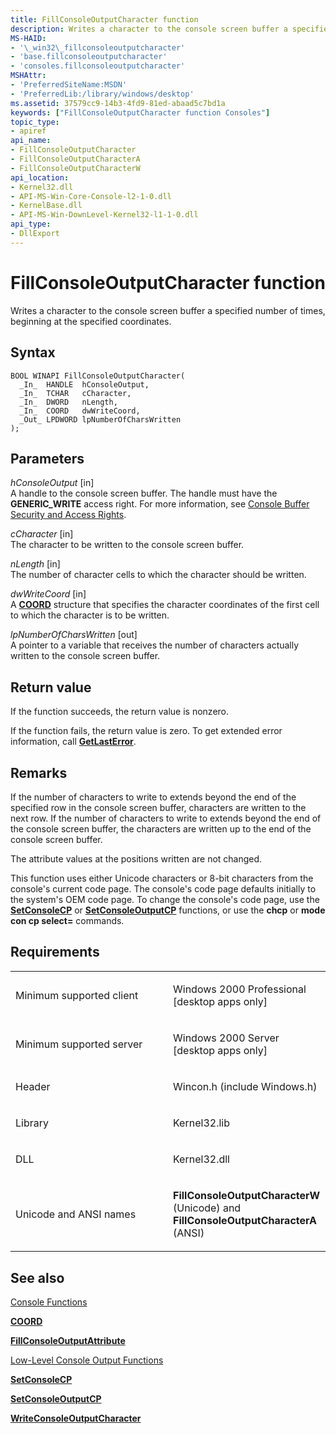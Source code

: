 ```yaml
---
title: FillConsoleOutputCharacter function
description: Writes a character to the console screen buffer a specified number of times, beginning at the specified coordinates.
MS-HAID:
- '\_win32\_fillconsoleoutputcharacter'
- 'base.fillconsoleoutputcharacter'
- 'consoles.fillconsoleoutputcharacter'
MSHAttr:
- 'PreferredSiteName:MSDN'
- 'PreferredLib:/library/windows/desktop'
ms.assetid: 37579cc9-14b3-4fd9-81ed-abaad5c7bd1a
keywords: ["FillConsoleOutputCharacter function Consoles"]
topic_type:
- apiref
api_name:
- FillConsoleOutputCharacter
- FillConsoleOutputCharacterA
- FillConsoleOutputCharacterW
api_location:
- Kernel32.dll
- API-MS-Win-Core-Console-l2-1-0.dll
- KernelBase.dll
- API-MS-Win-DownLevel-Kernel32-l1-1-0.dll
api_type:
- DllExport
---
```


# FillConsoleOutputCharacter function


Writes a character to the console screen buffer a specified number of times, beginning at the specified coordinates.

Syntax
------

```ManagedCPlusPlus
BOOL WINAPI FillConsoleOutputCharacter(
  _In_  HANDLE  hConsoleOutput,
  _In_  TCHAR   cCharacter,
  _In_  DWORD   nLength,
  _In_  COORD   dwWriteCoord,
  _Out_ LPDWORD lpNumberOfCharsWritten
);
```

Parameters
----------

*hConsoleOutput* \[in\]  
A handle to the console screen buffer. The handle must have the **GENERIC\_WRITE** access right. For more information, see [Console Buffer Security and Access Rights](console-buffer-security-and-access-rights.md).

*cCharacter* \[in\]  
The character to be written to the console screen buffer.

*nLength* \[in\]  
The number of character cells to which the character should be written.

*dwWriteCoord* \[in\]  
A [**COORD**](coord-str.md) structure that specifies the character coordinates of the first cell to which the character is to be written.

*lpNumberOfCharsWritten* \[out\]  
A pointer to a variable that receives the number of characters actually written to the console screen buffer.

Return value
------------

If the function succeeds, the return value is nonzero.

If the function fails, the return value is zero. To get extended error information, call [**GetLastError**](https://msdn.microsoft.com/library/windows/desktop/ms679360).

Remarks
-------

If the number of characters to write to extends beyond the end of the specified row in the console screen buffer, characters are written to the next row. If the number of characters to write to extends beyond the end of the console screen buffer, the characters are written up to the end of the console screen buffer.

The attribute values at the positions written are not changed.

This function uses either Unicode characters or 8-bit characters from the console's current code page. The console's code page defaults initially to the system's OEM code page. To change the console's code page, use the [**SetConsoleCP**](setconsolecp.md) or [**SetConsoleOutputCP**](setconsoleoutputcp.md) functions, or use the **chcp** or **mode con cp select=** commands.

Requirements
------------

<table>
<colgroup>
<col width="50%" />
<col width="50%" />
</colgroup>
<tbody>
<tr class="odd">
<td><p>Minimum supported client</p></td>
<td><p>Windows 2000 Professional [desktop apps only]</p></td>
</tr>
<tr class="even">
<td><p>Minimum supported server</p></td>
<td><p>Windows 2000 Server [desktop apps only]</p></td>
</tr>
<tr class="odd">
<td><p>Header</p></td>
<td>Wincon.h (include Windows.h)</td>
</tr>
<tr class="even">
<td><p>Library</p></td>
<td>Kernel32.lib</td>
</tr>
<tr class="odd">
<td><p>DLL</p></td>
<td>Kernel32.dll</td>
</tr>
<tr class="even">
<td><p>Unicode and ANSI names</p></td>
<td><p><strong>FillConsoleOutputCharacterW</strong> (Unicode) and <strong>FillConsoleOutputCharacterA</strong> (ANSI)</p></td>
</tr>
<tr class="odd">
</tr>
<tr class="even">
</tr>
<tr class="odd">
</tr>
<tr class="even">
</tr>
</tbody>
</table>

## <span id="see_also"></span>See also


[Console Functions](console-functions.md)

[**COORD**](coord-str.md)

[**FillConsoleOutputAttribute**](fillconsoleoutputattribute.md)

[Low-Level Console Output Functions](low-level-console-output-functions.md)

[**SetConsoleCP**](setconsolecp.md)

[**SetConsoleOutputCP**](setconsoleoutputcp.md)

[**WriteConsoleOutputCharacter**](writeconsoleoutputcharacter.md)

 

 




